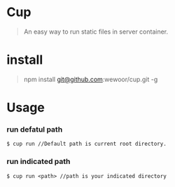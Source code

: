 # Cup
> An easy way to run static files in server container.


# install

> npm install git@github.com:wewoor/cup.git -g

# Usage

### run defatul path

```shell
$ cup run //Default path is current root directory. 
```

### run indicated path

```shell
$ cup run <path> //path is your indicated directory
```


